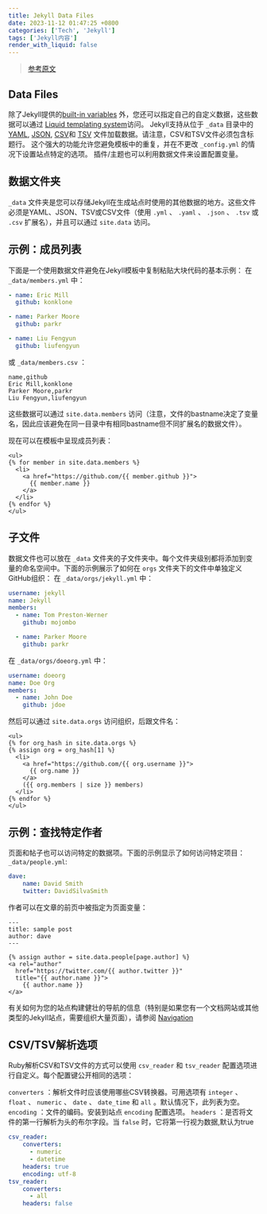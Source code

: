 ```yaml
---
title: Jekyll Data Files
date: 2023-11-12 01:47:25 +0800
categories: ['Tech', 'Jekyll']
tags: ['Jekyll内容']
render_with_liquid: false
---
```


> [参考原文](https://jekyllrb.com/docs/datafiles/)


## Data Files

除了Jekyll提供的[built-in variables](https://jekyllrb.com/docs/variables/) 外，您还可以指定自己的自定义数据，这些数据可以通过 [Liquid templating system](https://github.com/Shopify/liquid/wiki/Liquid-for-Designers)访问。
Jekyll支持从位于 `_data` 目录中的[YAML](https://yaml.org/), [JSON](https://www.json.org/json-en.html), [CSV](https://en.wikipedia.org/wiki/Comma-separated_values)和 [TSV](https://en.wikipedia.org/wiki/Tab-separated_values) 文件加载数据。请注意，CSV和TSV文件必须包含标题行。
这个强大的功能允许您避免模板中的重复，并在不更改 `_config.yml` 的情况下设置站点特定的选项。
插件/主题也可以利用数据文件来设置配置变量。

## 数据文件夹

`_data` 文件夹是您可以存储Jekyll在生成站点时使用的其他数据的地方。这些文件必须是YAML、JSON、TSV或CSV文件（使用 `.yml` 、 `.yaml` 、 `.json` 、 `.tsv` 或 `.csv` 扩展名），并且可以通过 `site.data` 访问。

## 示例：成员列表

下面是一个使用数据文件避免在Jekyll模板中复制粘贴大块代码的基本示例：
在 `_data/members.yml` 中：
```yaml
- name: Eric Mill
  github: konklone

- name: Parker Moore
  github: parkr

- name: Liu Fengyun
  github: liufengyun
```

或 `_data/members.csv` ：
```csv
name,github
Eric Mill,konklone
Parker Moore,parkr
Liu Fengyun,liufengyun
```
这些数据可以通过 `site.data.members` 访问（注意，文件的bastname决定了变量名，因此应该避免在同一目录中有相同bastname但不同扩展名的数据文件）。


现在可以在模板中呈现成员列表：
```
<ul>
{% for member in site.data.members %}
  <li>
    <a href="https://github.com/{{ member.github }}">
      {{ member.name }}
    </a>
  </li>
{% endfor %}
</ul>
```

## 子文件

数据文件也可以放在 `_data` 文件夹的子文件夹中。每个文件夹级别都将添加到变量的命名空间中。下面的示例展示了如何在 `orgs` 文件夹下的文件中单独定义GitHub组织：
在 `_data/orgs/jekyll.yml` 中：
```yaml
username: jekyll
name: Jekyll
members:
  - name: Tom Preston-Werner
    github: mojombo

  - name: Parker Moore
    github: parkr
```

在 `_data/orgs/doeorg.yml` 中：
```yaml
username: doeorg
name: Doe Org
members:
  - name: John Doe
    github: jdoe
```


然后可以通过 `site.data.orgs` 访问组织，后跟文件名：
```
<ul>
{% for org_hash in site.data.orgs %}
{% assign org = org_hash[1] %}
  <li>
    <a href="https://github.com/{{ org.username }}">
      {{ org.name }}
    </a>
    ({{ org.members | size }} members)
  </li>
{% endfor %}
</ul>
```

## 示例：查找特定作者

页面和帖子也可以访问特定的数据项。下面的示例显示了如何访问特定项目：
`_data/people.yml`:
```yaml
dave:
    name: David Smith
    twitter: DavidSilvaSmith
```

作者可以在文章的前页中被指定为页面变量：
```
---
title: sample post
author: dave
---

{% assign author = site.data.people[page.author] %}
<a rel="author"
  href="https://twitter.com/{{ author.twitter }}"
  title="{{ author.name }}">
    {{ author.name }}
</a>
```

有关如何为您的站点构建健壮的导航的信息（特别是如果您有一个文档网站或其他类型的Jekyll站点，需要组织大量页面），请参阅 [Navigation](https://jekyllrb.com/tutorials/navigation/)

## CSV/TSV解析选项

Ruby解析CSV和TSV文件的方式可以使用 `csv_reader` 和 `tsv_reader` 配置选项进行自定义。每个配置键公开相同的选项：

`converters` ：解析文件时应该使用哪些CSV转换器。可用选项有 `integer` 、 `float` 、 `numeric` 、 `date` 、 `date_time` 和 `all` 。默认情况下，此列表为空。 `encoding` ：文件的编码。安装到站点 `encoding` 配置选项。 `headers` ：是否将文件的第一行解析为头的布尔字段。当 `false` 时，它将第一行视为数据,默认为true

```yaml
csv_reader:
    converters:
      - numeric
      - datetime
    headers: true
    encoding: utf-8
tsv_reader:
    converters:
      - all
    headers: false
```
